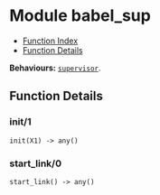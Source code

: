 

# Module babel_sup #
* [Function Index](#index)
* [Function Details](#functions)

__Behaviours:__ [`supervisor`](supervisor.md).

<a name="functions"></a>

## Function Details ##

<a name="init-1"></a>

### init/1 ###

`init(X1) -> any()`

<a name="start_link-0"></a>

### start_link/0 ###

`start_link() -> any()`

